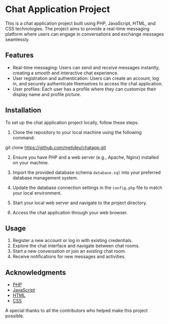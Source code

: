 # Chat Application Project

This is a chat application project built using PHP, JavaScript, HTML, and CSS technologies. The project aims to provide a real-time messaging platform where users can engage in conversations and exchange messages seamlessly.

## Features

- Real-time messaging: Users can send and receive messages instantly, creating a smooth and interactive chat experience.
- User registration and authentication: Users can create an account, log in, and securely authenticate themselves to access the chat application.
- User profiles: Each user has a profile where they can customize their display name and profile picture.

## Installation

To set up the chat application project locally, follow these steps:

1. Clone the repository to your local machine using the following command:

git clone https://github.com/metidev/chatapp.git

2. Ensure you have PHP and a web server (e.g., Apache, Nginx) installed on your machine.

3. Import the provided database schema `database.sql` into your preferred database management system.

4. Update the database connection settings in the `config.php` file to match your local environment.

5. Start your local web server and navigate to the project directory.

6. Access the chat application through your web browser.

## Usage

1. Register a new account or log in with existing credentials.
2. Explore the chat interface and navigate between chat rooms.
3. Start a new conversation or join an existing chat room.
4. Receive notifications for new messages and activities.


## Acknowledgments

- [PHP](https://www.php.net/)
- [JavaScript](https://developer.mozilla.org/en-US/docs/Web/JavaScript)
- [HTML](https://developer.mozilla.org/en-US/docs/Web/HTML)
- [CSS](https://developer.mozilla.org/en-US/docs/Web/CSS)

A special thanks to all the contributors who helped make this project possible.
